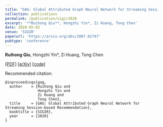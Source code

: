 ```yaml
---
title: "GAG: Global Attributed Graph Neural Network for Streaming Session-based Recommendation"
collection: publications
permalink: /publication/sigir2020
excerpt: '**Ruihong Qiu**, Hongzhi Yin*, Zi Huang, Tong Chen'
date: 2020-05-02
venue: 'SIGIR'
paperurl: 'https://arxiv.org/abs/2007.02747'
pubtype: 'conference'
---
```

**Ruihong Qiu**, Hongzhi Yin*, Zi Huang, Tong Chen

[\[PDF\]](https://arxiv.org/abs/2007.02747)
[\[arXiv\]](https://arxiv.org/abs/2007.02747)
[\[code\]](https://github.com/RuihongQiu/GAG)

Recommended citation:
```
@inproceedings{gag,
  author    = {Ruihong Qiu and
               Hongzhi Yin and
               Zi Huang and
               Tong Chen},
  title     = {GAG: Global Attributed Graph Neural Network for Streaming Session-based Recommendation},
  booktitle = {SIGIR},
  year      = {2020}
}
```